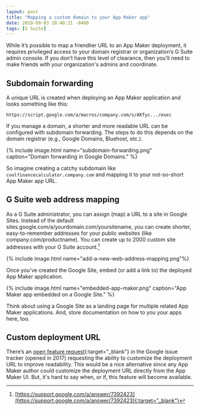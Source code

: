 ```yaml
---
layout: post
title: "Mapping a custom domain to your App Maker app"
date: 2019-09-03 10:40:21 -0400
tags: [G Suite]
---
```

While it’s possible to map a friendlier URL to an App Maker deployment, it requires privileged access to your domain registrar or organization’s G Suite admin console. If you don’t have this level of clearance, then you’ll need to make friends with your organization's admins and coordinate.

## Subdomain forwarding

A unique URL is created when deploying an App Maker application and looks something like this:

```
https://script.google.com/a/macros/company.com/s/AKfyc.../exec
```

If you manage a domain, a shorter and more readable URL can be configured with subdomain forwarding. The steps to do this depends on the domain registrar (e.g., Google Domains, Bluehost, etc.).

{% include image.html name="subdomain-forwarding.png" caption="Domain forwarding in Google Domains." %}

So imagine creating a catchy subdomain like `coolfinancecalculator.company.com` and mapping it to your not-so-short App Maker app URL.

## G Suite web address mapping

As a G Suite administrator, you can assign (map) a URL to a site in Google Sites. Instead of the default sites.google.com/a/yourdomain.com/yoursitename, you can create shorter, easy-to-remember addresses for your public websites (like company.com/productname). You can create up to 2000 custom site addresses with your G Suite account.[^1]

{% include image.html name="add-a-new-web-address-mapping.png"%}

Once you’ve created the Google Site, embed (or add a link to) the deployed App Maker application.

{% include image.html name="embedded-app-maker.png" caption="App Maker app embedded on a Google Site." %}

Think about using a Google Site as a landing page for multiple related App Maker applications. And, store documentation on how to you your apps here, too.

## Custom deployment URL

There’s an [open feature request](https://issuetracker.google.com/issues/63382989){:target="_blank"} in the Google issue tracker (opened in 2017) requesting the ability to customize the deployment URL to improve readability. This would be a nice alternative since any App Maker author could customize the deployment URL directly from the App Maker UI. But, it's hard to say when, or if, this feature will become available. 


[^1]: [https://support.google.com/a/answer/7392423](https://support.google.com/a/answer/7392423){:target="_blank"}
